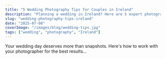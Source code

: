 ```yaml
---
title: "5 Wedding Photography Tips for Couples in Ireland"
description: "Planning a wedding in Ireland? Here are 5 expert photography tips to make sure your memories are perfectly captured."
slug: "wedding-photography-tips-ireland"
date: "2025-07-08"
coverImage: "/images/blog/wedding-tips.jpg"
tags: ["wedding", "photography", "Ireland"]
---
```


Your wedding day deserves more than snapshots. Here's how to work with your photographer for the best results...
